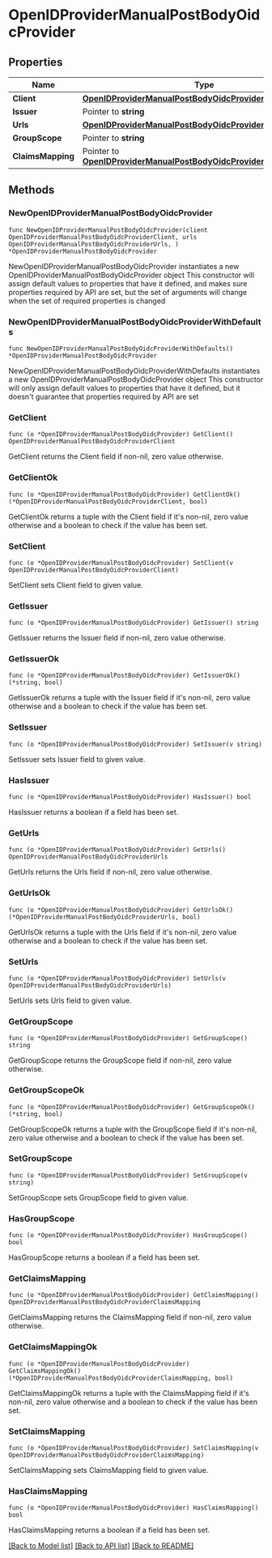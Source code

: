 # OpenIDProviderManualPostBodyOidcProvider

## Properties

Name | Type | Description | Notes
------------ | ------------- | ------------- | -------------
**Client** | [**OpenIDProviderManualPostBodyOidcProviderClient**](OpenIDProviderManualPostBodyOidcProviderClient.md) |  | 
**Issuer** | Pointer to **string** |  | [optional] 
**Urls** | [**OpenIDProviderManualPostBodyOidcProviderUrls**](OpenIDProviderManualPostBodyOidcProviderUrls.md) |  | 
**GroupScope** | Pointer to **string** |  | [optional] 
**ClaimsMapping** | Pointer to [**OpenIDProviderManualPostBodyOidcProviderClaimsMapping**](OpenIDProviderManualPostBodyOidcProviderClaimsMapping.md) |  | [optional] 

## Methods

### NewOpenIDProviderManualPostBodyOidcProvider

`func NewOpenIDProviderManualPostBodyOidcProvider(client OpenIDProviderManualPostBodyOidcProviderClient, urls OpenIDProviderManualPostBodyOidcProviderUrls, ) *OpenIDProviderManualPostBodyOidcProvider`

NewOpenIDProviderManualPostBodyOidcProvider instantiates a new OpenIDProviderManualPostBodyOidcProvider object
This constructor will assign default values to properties that have it defined,
and makes sure properties required by API are set, but the set of arguments
will change when the set of required properties is changed

### NewOpenIDProviderManualPostBodyOidcProviderWithDefaults

`func NewOpenIDProviderManualPostBodyOidcProviderWithDefaults() *OpenIDProviderManualPostBodyOidcProvider`

NewOpenIDProviderManualPostBodyOidcProviderWithDefaults instantiates a new OpenIDProviderManualPostBodyOidcProvider object
This constructor will only assign default values to properties that have it defined,
but it doesn't guarantee that properties required by API are set

### GetClient

`func (o *OpenIDProviderManualPostBodyOidcProvider) GetClient() OpenIDProviderManualPostBodyOidcProviderClient`

GetClient returns the Client field if non-nil, zero value otherwise.

### GetClientOk

`func (o *OpenIDProviderManualPostBodyOidcProvider) GetClientOk() (*OpenIDProviderManualPostBodyOidcProviderClient, bool)`

GetClientOk returns a tuple with the Client field if it's non-nil, zero value otherwise
and a boolean to check if the value has been set.

### SetClient

`func (o *OpenIDProviderManualPostBodyOidcProvider) SetClient(v OpenIDProviderManualPostBodyOidcProviderClient)`

SetClient sets Client field to given value.


### GetIssuer

`func (o *OpenIDProviderManualPostBodyOidcProvider) GetIssuer() string`

GetIssuer returns the Issuer field if non-nil, zero value otherwise.

### GetIssuerOk

`func (o *OpenIDProviderManualPostBodyOidcProvider) GetIssuerOk() (*string, bool)`

GetIssuerOk returns a tuple with the Issuer field if it's non-nil, zero value otherwise
and a boolean to check if the value has been set.

### SetIssuer

`func (o *OpenIDProviderManualPostBodyOidcProvider) SetIssuer(v string)`

SetIssuer sets Issuer field to given value.

### HasIssuer

`func (o *OpenIDProviderManualPostBodyOidcProvider) HasIssuer() bool`

HasIssuer returns a boolean if a field has been set.

### GetUrls

`func (o *OpenIDProviderManualPostBodyOidcProvider) GetUrls() OpenIDProviderManualPostBodyOidcProviderUrls`

GetUrls returns the Urls field if non-nil, zero value otherwise.

### GetUrlsOk

`func (o *OpenIDProviderManualPostBodyOidcProvider) GetUrlsOk() (*OpenIDProviderManualPostBodyOidcProviderUrls, bool)`

GetUrlsOk returns a tuple with the Urls field if it's non-nil, zero value otherwise
and a boolean to check if the value has been set.

### SetUrls

`func (o *OpenIDProviderManualPostBodyOidcProvider) SetUrls(v OpenIDProviderManualPostBodyOidcProviderUrls)`

SetUrls sets Urls field to given value.


### GetGroupScope

`func (o *OpenIDProviderManualPostBodyOidcProvider) GetGroupScope() string`

GetGroupScope returns the GroupScope field if non-nil, zero value otherwise.

### GetGroupScopeOk

`func (o *OpenIDProviderManualPostBodyOidcProvider) GetGroupScopeOk() (*string, bool)`

GetGroupScopeOk returns a tuple with the GroupScope field if it's non-nil, zero value otherwise
and a boolean to check if the value has been set.

### SetGroupScope

`func (o *OpenIDProviderManualPostBodyOidcProvider) SetGroupScope(v string)`

SetGroupScope sets GroupScope field to given value.

### HasGroupScope

`func (o *OpenIDProviderManualPostBodyOidcProvider) HasGroupScope() bool`

HasGroupScope returns a boolean if a field has been set.

### GetClaimsMapping

`func (o *OpenIDProviderManualPostBodyOidcProvider) GetClaimsMapping() OpenIDProviderManualPostBodyOidcProviderClaimsMapping`

GetClaimsMapping returns the ClaimsMapping field if non-nil, zero value otherwise.

### GetClaimsMappingOk

`func (o *OpenIDProviderManualPostBodyOidcProvider) GetClaimsMappingOk() (*OpenIDProviderManualPostBodyOidcProviderClaimsMapping, bool)`

GetClaimsMappingOk returns a tuple with the ClaimsMapping field if it's non-nil, zero value otherwise
and a boolean to check if the value has been set.

### SetClaimsMapping

`func (o *OpenIDProviderManualPostBodyOidcProvider) SetClaimsMapping(v OpenIDProviderManualPostBodyOidcProviderClaimsMapping)`

SetClaimsMapping sets ClaimsMapping field to given value.

### HasClaimsMapping

`func (o *OpenIDProviderManualPostBodyOidcProvider) HasClaimsMapping() bool`

HasClaimsMapping returns a boolean if a field has been set.


[[Back to Model list]](../README.md#documentation-for-models) [[Back to API list]](../README.md#documentation-for-api-endpoints) [[Back to README]](../README.md)


